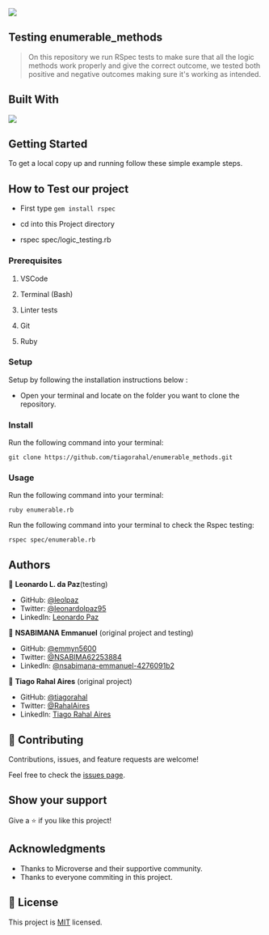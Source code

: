 
![](https://img.shields.io/badge/Microverse-blueviolet)

## Testing enumerable_methods

>On this repository we run RSpec tests to make sure that all the logic methods work properly and give the correct outcome, we tested both positive and negative outcomes making sure it's working as intended.



## Built With

<img src="https://img.shields.io/badge/Ruby-CC342D?style=for-the-badge&logo=ruby&logoColor=white">

## Getting Started

To get a local copy up and running follow these simple example steps.

## How to Test our project

- First type `gem install rspec`

- cd into this Project directory

- rspec spec/logic_testing.rb

### Prerequisites

1. VSCode

2. Terminal (Bash)

3. Linter tests

4. Git

5. Ruby

### Setup

Setup by  following the installation instructions below :
* Open your terminal and locate on the folder you want to clone the repository.

### Install

Run the following command into your terminal:

```console
git clone https://github.com/tiagorahal/enumerable_methods.git
```

### Usage

Run the following command into your terminal:

```console
ruby enumerable.rb
```
Run the following command into your terminal to check the Rspec testing:

```console
rspec spec/enumerable.rb
```

## Authors

👤 **Leonardo L. da Paz**(testing)

- GitHub: [@leolpaz](https://github.com/leolpaz)
- Twitter: [@leonardolpaz95](https://twitter.com/leonardolpaz95)
- LinkedIn: [Leonardo Paz](https://www.linkedin.com/in/leonardo-paz-a925611b5/)

👤 **NSABIMANA Emmanuel** (original project and testing)

- GitHub: [@emmyn5600](https://github.com/Emmyn5600)
- Twitter: [@NSABIMA62253884](https://twitter.com/NSABIMA62253884)
- LinkedIn: [@nsabimana-emmanuel-4276091b2](https://www.linkedin.com/in/nsabimana-emmanuel-4276091b2/)

👤 **Tiago Rahal Aires** (original project)

- GitHub: [@tiagorahal](https://github.com/tiagorahal)
- Twitter: [@RahalAires](https://twitter.com/RahalAires)
- LinkedIn: [Tiago Rahal Aires](https://linkedin.com/tiagorahal)

## 🤝 Contributing

Contributions, issues, and feature requests are welcome!

Feel free to check the [issues page](https://github.com/tiagorahal/enumerable_methods/issues).

## Show your support

Give a ⭐️ if you like this project!

## Acknowledgments

- Thanks to Microverse and their supportive community.
- Thanks to everyone commiting in this project.

## 📝 License

This project is [MIT](./MIT.md) licensed.


